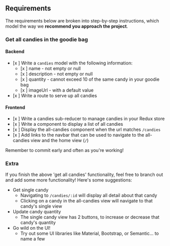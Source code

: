 ## Requirements

The requirements below are broken into step-by-step instructions, which model the way we **recommend you approach the project**.

### Get all candies in the goodie bag

#### Backend

- [x ] Write a `candies` model with the following information:
  - [x ] name - not empty or null
  - [x ] description - not empty or null
  - [x ] quantity - cannot exceed 10 of the same candy in your goodie bag
  - [x ] imageUrl - with a default value
- [x ] Write a route to serve up all candies

#### Frontend
- [x ] Write a candies sub-reducer to manage candies in your Redux store
- [x ] Write a component to display a list of all candies
- [x ] Display the all-candies component when the url matches `/candies`
- [x ] Add links to the navbar that can be used to navigate to the all-candies view and the home view (`/`)

Remember to commit early and often as you're working!

### Extra

If you finish the above 'get all candies' functionality, feel free to branch out and add some more functionality! Here's some suggestions:

- Get single candy
  - Navigating to `/candies/:id` will display all detail about that candy
  - Clicking on a candy in the all-candies view will navigate to that candy's single view
- Update candy quantity
  - The single candy view has 2 buttons, to increase or decrease that candy's quantity
- Go wild on the UI!
  - Try out some UI libraries like Material, Bootstrap, or Semantic... to name a few
